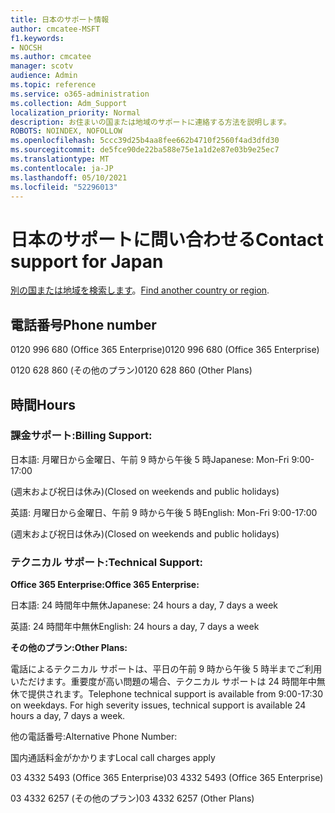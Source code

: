 ```yaml
---
title: 日本のサポート情報
author: cmcatee-MSFT
f1.keywords:
- NOCSH
ms.author: cmcatee
manager: scotv
audience: Admin
ms.topic: reference
ms.service: o365-administration
ms.collection: Adm_Support
localization_priority: Normal
description: お住まいの国または地域のサポートに連絡する方法を説明します。
ROBOTS: NOINDEX, NOFOLLOW
ms.openlocfilehash: 5ccc39d25b4aa8fee662b4710f2560f4ad3dfd30
ms.sourcegitcommit: de5fce90de22ba588e75e1a1d2e87e03b9e25ec7
ms.translationtype: MT
ms.contentlocale: ja-JP
ms.lasthandoff: 05/10/2021
ms.locfileid: "52296013"
---
```

# <a name="contact-support-for-japan"></a><span data-ttu-id="b24ed-103">日本のサポートに問い合わせる</span><span class="sxs-lookup"><span data-stu-id="b24ed-103">Contact support for Japan</span></span>

<span data-ttu-id="b24ed-104">[別の国または地域を検索します](../../business-video/get-help-support.md)。</span><span class="sxs-lookup"><span data-stu-id="b24ed-104">[Find another country or region](../../business-video/get-help-support.md).</span></span>

## <a name="phone-number"></a><span data-ttu-id="b24ed-105">電話番号</span><span class="sxs-lookup"><span data-stu-id="b24ed-105">Phone number</span></span>
<span data-ttu-id="b24ed-106">0120 996 680 (Office 365 Enterprise)</span><span class="sxs-lookup"><span data-stu-id="b24ed-106">0120 996 680 (Office 365 Enterprise)</span></span>

<span data-ttu-id="b24ed-107">0120 628 860 (その他のプラン)</span><span class="sxs-lookup"><span data-stu-id="b24ed-107">0120 628 860 (Other Plans)</span></span>

## <a name="hours"></a><span data-ttu-id="b24ed-108">時間</span><span class="sxs-lookup"><span data-stu-id="b24ed-108">Hours</span></span>
### <a name="billing-support"></a><span data-ttu-id="b24ed-109">課金サポート:</span><span class="sxs-lookup"><span data-stu-id="b24ed-109">Billing Support:</span></span>

<span data-ttu-id="b24ed-110">日本語: 月曜日から金曜日、午前 9 時から午後 5 時</span><span class="sxs-lookup"><span data-stu-id="b24ed-110">Japanese: Mon-Fri 9:00-17:00</span></span>

<span data-ttu-id="b24ed-111">(週末および祝日は休み)</span><span class="sxs-lookup"><span data-stu-id="b24ed-111">(Closed on weekends and public holidays)</span></span>

<span data-ttu-id="b24ed-112">英語: 月曜日から金曜日、午前 9 時から午後 5 時</span><span class="sxs-lookup"><span data-stu-id="b24ed-112">English: Mon-Fri 9:00-17:00</span></span>

<span data-ttu-id="b24ed-113">(週末および祝日は休み)</span><span class="sxs-lookup"><span data-stu-id="b24ed-113">(Closed on weekends and public holidays)</span></span>

### <a name="technical-support"></a><span data-ttu-id="b24ed-114">テクニカル サポート:</span><span class="sxs-lookup"><span data-stu-id="b24ed-114">Technical Support:</span></span>

<span data-ttu-id="b24ed-115">**Office 365 Enterprise:**</span><span class="sxs-lookup"><span data-stu-id="b24ed-115">**Office 365 Enterprise:**</span></span>

<span data-ttu-id="b24ed-116">日本語: 24 時間年中無休</span><span class="sxs-lookup"><span data-stu-id="b24ed-116">Japanese: 24 hours a day, 7 days a week</span></span>

<span data-ttu-id="b24ed-117">英語: 24 時間年中無休</span><span class="sxs-lookup"><span data-stu-id="b24ed-117">English: 24 hours a day, 7 days a week</span></span>

<span data-ttu-id="b24ed-118">**その他のプラン:**</span><span class="sxs-lookup"><span data-stu-id="b24ed-118">**Other Plans:**</span></span>

<span data-ttu-id="b24ed-p101">電話によるテクニカル サポートは、平日の午前 9 時から午後 5 時半までご利用いただけます。重要度が高い問題の場合、テクニカル サポートは 24 時間年中無休で提供されます。</span><span class="sxs-lookup"><span data-stu-id="b24ed-p101">Telephone technical support is available from 9:00-17:30 on weekdays. For high severity issues, technical support is available 24 hours a day, 7 days a week.</span></span>

<span data-ttu-id="b24ed-121">他の電話番号:</span><span class="sxs-lookup"><span data-stu-id="b24ed-121">Alternative Phone Number:</span></span>

<span data-ttu-id="b24ed-122">国内通話料金がかかります</span><span class="sxs-lookup"><span data-stu-id="b24ed-122">Local call charges apply</span></span>

<span data-ttu-id="b24ed-123">03 4332 5493 (Office 365 Enterprise)</span><span class="sxs-lookup"><span data-stu-id="b24ed-123">03 4332 5493 (Office 365 Enterprise)</span></span>

<span data-ttu-id="b24ed-124">03 4332 6257 (その他のプラン)</span><span class="sxs-lookup"><span data-stu-id="b24ed-124">03 4332 6257 (Other Plans)</span></span>
